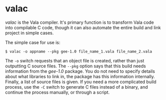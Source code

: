 # valac

*valac* is the Vala compiler. It's primary function is to transform Vala code into compilable C code, though it can also automate the entire build and link project in simple cases. 

The simple case for use is: 


    $ valac -o appname --pkg gee-1.0 file_name_1.vala file_name_2.vala


The `-o` switch requests that an object file is created, rather than just outputting C source files. The `--pkg` option says that this build needs information from the *gee-1.0* package. You do not need to specify details about what libraries to link in, the package has this information internally. Finally, a list of source files is given. If you need a more complicated build process, use the `-C` switch to generate C files instead of a binary, and continue the process manually, or through a script. 